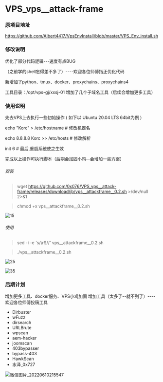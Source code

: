 # VPS_vps__attack-frame

###   原项目地址
https://github.com/Albert4417/VpsEnvInstall/blob/master/VPS_Env_install.sh

###   修改说明
优化了部分代码逻辑---速度有点BUG

（之前学的shell忘得差不多了）----欢迎各位师傅指正优化代码

新增加了python、tmux、docker、proxychains、proxychains4

工具目录：/opt/vps-gj/xxsj-01
增加了几个子域名工具（后续会增加更多工具）

###  使用说明  
先去VPS上去执行一些初始操作 ( 如下以 Ubuntu 20.04 LTS 64bit为例 )

echo "Korc" > /etc/hostname           # 修改机器名 

echo 8.8.8.8 Korc >> /etc/hosts       # 修改解析

 init 6                                # 最后,重启系统使之生效
 
完成以上操作可执行脚本（后期会加固小鸡--会增加一些方案）


###### 安装
> wget https://github.com/0x076/VPS_vps__attack-frame/releases/download/jb/vps__attackframe__0.2.sh >/dev/null 2>&1

> chmod +x vps__attackframe__0.2.sh


![15](https://user-images.githubusercontent.com/106065628/173067953-5efaf4e8-8d84-461b-a1b8-35542a1d62d9.png)


###### 使用
> sed -i -e 's/\r$//' vps__attackframe__0.2.sh

> ./vps__attackframe__0.2.sh


![25](https://user-images.githubusercontent.com/106065628/173067967-4ba72412-155e-4fbf-8800-a7d07ef42880.png)

![35](https://user-images.githubusercontent.com/106065628/173079760-ff42ab19-7c4c-43dd-8c2f-d1d5de5d488e.PNG)

###   后期计划

增加更多工具、docker服务、VPS小鸡加固
增加工具（太多了--就不列了）----欢迎各位师傅投稿工具

* Dirbuster
* wFuzz
* dirsearch
* URLBrute
* wpscan
* aem-hacker
* joomscan
* 403bypasser 
* bypass-403
* HawkScan
* 水泽_0x727


![微信图片_20220610215547](https://user-images.githubusercontent.com/106065628/173081480-88a4a6bb-17ea-4561-b485-e45d382831be.png)

